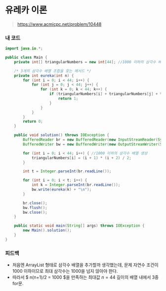 # 유레카 이론

> https://www.acmicpc.net/problem/10448

### 내 코드

```java
import java.io.*;

public class Main {
    private int[] triangularNumbers = new int[44]; //1000 이하의 삼각수 배열

    /* 3개의 삼각수 배열 조합을 찾는 메서드 */
    private int eureka(int n) {
        for (int i = 0; i < 44; i++) {
            for (int j = 0; j < 44; j++) {
                for (int k = 0; k < 44; k++) {
                    if (triangularNumbers[i] + triangularNumbers[j] + triangularNumbers[k] == n) {
                        return 1;
                    }
                }
            }
        }
        return 0;
    }

    public void solution() throws IOException {
        BufferedReader br = new BufferedReader(new InputStreamReader(System.in));
        BufferedWriter bw = new BufferedWriter(new OutputStreamWriter(System.out));

        for (int i = 0; i < 44; i++) { //1000 이하의 삼각수 배열 생성
            triangularNumbers[i] = (i + 1) * (i + 2) / 2;
        }

        int t = Integer.parseInt(br.readLine());

        for (int i = 0; i < t; i++) {
            int k = Integer.parseInt(br.readLine());
            bw.write(eureka(k) + "\n");
        }

        br.close();
        bw.flush();
        bw.close();
    }

    public static void main(String[] args) throws IOException {
        new Main().solution();
    }
}
```

### 피드백

- 처음엔 ArrayList 형태로 삼각수 배열을 추가할까 생각했는데, 문제 자연수 조건이 1000 이하이므로 최대 삼각수는 1000을 넘지 않아야 한다.
- 따라서 $ n(n+1)/2 = 1000 $을 만족하는 최대값 $n = 44$ 길이의 배열 내에서 3중 for문.